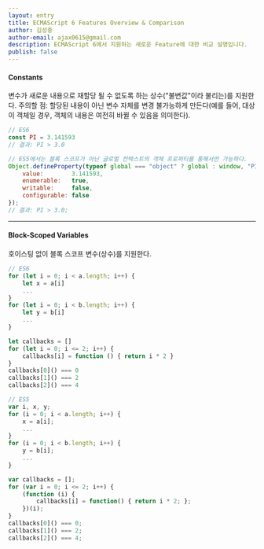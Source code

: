 ```yaml
---
layout: entry
title: ECMAScript 6 Features Overview & Comparison
author: 김성중
author-email: ajax0615@gmail.com
description: ECMAScript 6에서 지원하는 새로운 Feature에 대한 비교 설명입니다.
publish: false
---
```


#### Constants
변수가 새로운 내용으로 재할당 될 수 없도록 하는 상수("불변값"이라 불리는)를 지원한다.
주의할 점: 할당된 내용이 아닌 변수 자체를 변경 불가능하게 만든다(예를 들어, 대상이 객체일 경우, 객체의 내용은 여전히 바뀔 수 있음을 의미한다).

```javascript
// ES6
const PI = 3.141593
// 결과: PI > 3.0

// ES5에서는 블록 스코프가 아닌 글로벌 컨텍스트의 객체 프로퍼티를 통해서만 가능하다.
Object.defineProperty(typeof global === "object" ? global : window, "PI", {
    value:        3.141593,
    enumerable:   true,
    writable:     false,
    configurable: false
});
// 결과: PI > 3.0;
```

---

#### Block-Scoped Variables
호이스팅 없이 블록 스코프 변수(상수)를 지원한다.

```javascript
// ES6
for (let i = 0; i < a.length; i++) {
    let x = a[i]
    ...
}
for (let i = 0; i < b.length; i++) {
    let y = b[i]
    ...
}

let callbacks = []
for (let i = 0; i <= 2; i++) {
    callbacks[i] = function () { return i * 2 }
}
callbacks[0]() === 0
callbacks[1]() === 2
callbacks[2]() === 4

// ES5
var i, x, y;
for (i = 0; i < a.length; i++) {
    x = a[i];
    ...
}
for (i = 0; i < b.length; i++) {
    y = b[i];
    ...
}

var callbacks = [];
for (var i = 0; i <= 2; i++) {
    (function (i) {
        callbacks[i] = function() { return i * 2; };
    })(i);
}
callbacks[0]() === 0;
callbacks[1]() === 2;
callbacks[2]() === 4;
```
